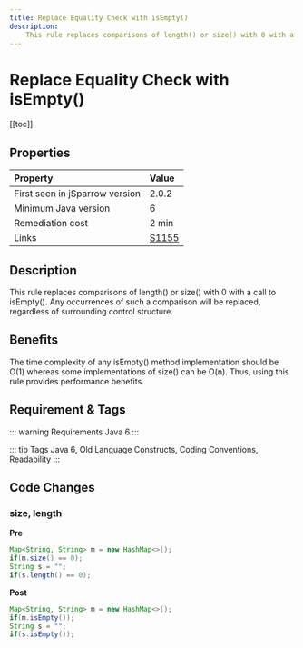 ```yaml
---
title: Replace Equality Check with isEmpty()
description:
    This rule replaces comparisons of length() or size() with 0 with a call to isEmpty(). Any occurrences of such a comparison will be replaced, regardless of surrounding control structure.
---
```


# Replace Equality Check with isEmpty()

[[toc]]

## Properties

| Property                        | Value |
|:------------------------------- |:----- |
| First seen in jSparrow version  | 2.0.2 |
| Minimum Java version            | 6 |
| Remediation cost                | 2 min |
| Links                           | [S1155](https://sonarcloud.io/organizations/default/rules?rule_key=squid%3AS1155) |

## Description

This rule replaces comparisons of length() or size() with 0 with a call to isEmpty(). Any occurrences of such a comparison will be replaced, regardless of surrounding control structure.

## Benefits

The time complexity of any isEmpty() method implementation should be O(1) whereas some implementations of size() can be O(n). Thus, using this rule provides performance benefits.

## Requirement & Tags

::: warning Requirements
Java 6
:::

::: tip Tags
Java 6, Old Language Constructs, Coding Conventions, Readability
:::

## Code Changes

### size, length

__Pre__

```java
Map<String, String> m = new HashMap<>();
if(m.size() == 0);
String s = "";
if(s.length() == 0);
```

__Post__

```java
Map<String, String> m = new HashMap<>();
if(m.isEmpty());
String s = "";
if(s.isEmpty());
```